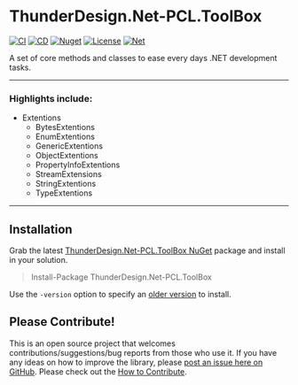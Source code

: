 # ThunderDesign.Net-PCL.ToolBox
[![CI](https://github.com/ThunderDesign/ThunderDesign.Net-PCL.ToolBox/actions/workflows/CI.yml/badge.svg)](https://github.com/ThunderDesign/ThunderDesign.Net-PCL.ToolBox/actions/workflows/CI.yml)
[![CD](https://github.com/ThunderDesign/ThunderDesign.Net-PCL.ToolBox/actions/workflows/CD.yml/badge.svg)](https://github.com/ThunderDesign/ThunderDesign.Net-PCL.ToolBox/actions/workflows/CD.yml)
[![Nuget](https://img.shields.io/nuget/v/ThunderDesign.Net-PCL.ToolBox)](https://www.nuget.org/packages/ThunderDesign.Net-PCL.ToolBox)
[![License](https://img.shields.io/github/license/ThunderDesign/ThunderDesign.Net-PCL.ToolBox)](https://github.com/ThunderDesign/ThunderDesign.Net-PCL.ToolBox/blob/main/LICENSE)
[![Net](https://img.shields.io/badge/.net%20standard-v1.0%20--%20v2.1-blue)](https://github.com/ThunderDesign/ThunderDesign.Net-PCL.ToolBox/blob/main/README.md)

A set of core methods and classes to ease every days .NET development tasks.

----

### Highlights include:

- Extentions
  - BytesExtentions
  - EnumExtentions
  - GenericExtentions
  - ObjectExtentions
  - PropertyInfoExtentions
  - StreamExtensions
  - StringExtentions
  - TypeExtentions

----

## Installation

Grab the latest [ThunderDesign.Net-PCL.ToolBox NuGet](https://www.nuget.org/packages/ThunderDesign.Net-PCL.ToolBox) package and install in your solution.

> Install-Package ThunderDesign.Net-PCL.ToolBox

Use the `-version` option to specify an [older version](https://www.nuget.org/packages/ThunderDesign.Net-PCL.ToolBox#versions-tab) to install.

## Please Contribute!

This is an open source project that welcomes contributions/suggestions/bug reports from those who use it. If you have any ideas on how to improve the library, please [post an issue here on GitHub](https://github.com/ThunderDesign/ThunderDesign.Net-PCL.ToolBox/issues). Please check out the [How to Contribute](https://github.com/ThunderDesign/ThunderDesign.Net-PCL.ToolBox/blob/main/.github/CONTRIBUTING.md).

